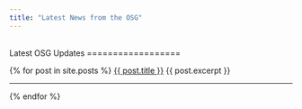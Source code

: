 ```yaml
---
title: "Latest News from the OSG"
---
```



<br/>
Latest OSG Updates
==================

{% for post in site.posts %}
<a href="{{ post.url }}">{{ post.title }}</a>
{{ post.excerpt }}
<hr/>
{% endfor %}
</ul>


